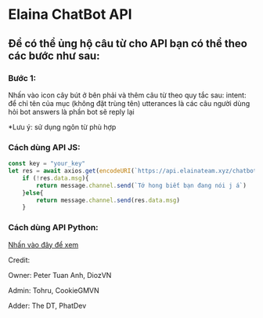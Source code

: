 # Elaina ChatBot API
## Để có thể ủng hộ câu từ cho API bạn có thể theo các bước như sau:

### Bước 1:
Nhấn vào icon cây bút ở bên phải và thêm câu từ theo quy tắc sau:
intent: để chỉ tên của mục (không đặt trùng tên)
utterances là các câu người dùng hỏi bot
answers là phần bot sẽ reply lại

*Lưu ý: sử dụng ngôn từ phù hợp

###  Cách dùng API JS:
```js
const key = "your_key"
let res = await axios.get(encodeURI(`https://api.elainateam.xyz/chatbot?key=${key}&msg=${message.content}`));
    if (!res.data.msg){
        return message.channel.send(`Tớ hong biết bạn đang nói j á`)
    }else{
        return message.channel.send(res.data.msg)
    }
```

###  Cách dùng API Python:
[Nhấn vào đây để xem](https://github.com/duongtuan303030/elainaapi)

Credit: 

Owner: Peter Tuan Anh, DiozVN

Admin: Tohru, CookieGMVN

Adder: The DT, PhatDev
